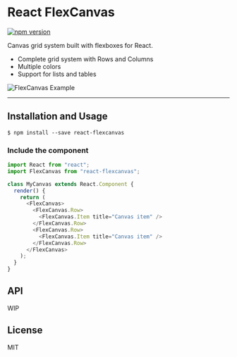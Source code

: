 # React FlexCanvas

[![npm version](https://badge.fury.io/js/react-flexcanvas.svg)](https://badge.fury.io/js/react-flexcanvas)

Canvas grid system built with flexboxes for React.

 - Complete grid system with Rows and Columns
 - Multiple colors
 - Support for lists and tables

![FlexCanvas Example](https://i.imgur.com/iJlAVoM.png)

---

## Installation and Usage

```
$ npm install --save react-flexcanvas
```

### Include the component

```js
import React from "react";
import FlexCanvas from "react-flexcanvas";

class MyCanvas extends React.Component {
  render() {
    return (
      <FlexCanvas>
        <FlexCanvas.Row>
          <FlexCanvas.Item title="Canvas item" />
        </FlexCanvas.Row>
        <FlexCanvas.Row>
          <FlexCanvas.Item title="Canvas item" />
        </FlexCanvas.Row>
      </FlexCanvas>
    );
  }
}
```

## API

WIP

## License

MIT
